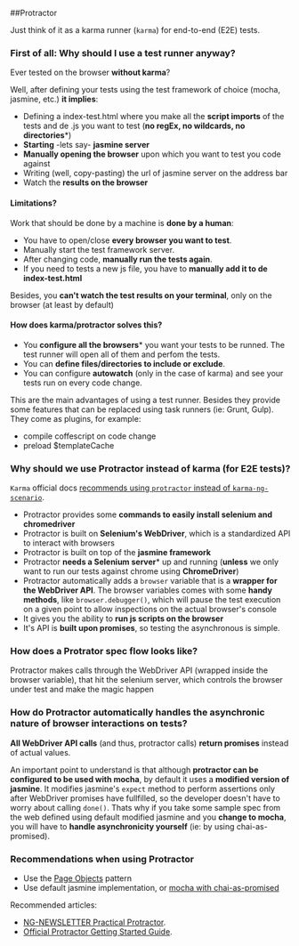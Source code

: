 ##Protractor

Just think of it as a karma runner (`karma`) for end-to-end (E2E) tests.

### First of all: Why should I use a test runner anyway?

Ever tested on the browser **without karma**?

Well, after defining your tests using the test framework of choice (mocha, jasmine, etc.) **it implies**:
  - Defining a index-test.html where you make all the **script imports** of the tests and de .js you want to test (**no regEx, no wildcards, no directories***)
  - **Starting** -lets say- **jasmine server**
  - **Manually opening the browser** upon which you want to test you code against
  - Writing (well, copy-pasting) the url of jasmine server on the address bar
  - Watch the **results on the browser**

#### Limitations?

Work that should be done by a machine is **done by a human**:
  - You have to open/close **every browser you want to test**.
  - Manually start the test framework server.
  - After changing code, **manually run the tests again**.
  - If you need to tests a new js file, you have to **manually add it to de index-test.html**

Besides, you **can't watch the test results on your terminal**, only on the browser (at least by default)

#### How does karma/protractor solves this?

- You **configure all the browsers*** you want your tests to be runned. The test runner will open all of them and perfom the tests.
- You can **define files/directories to include or exclude**.
- You can configure **autowatch** (only in the case of karma) and see your tests run on every code change.

This are the main advantages of using a test runner. Besides they provide some features that can be replaced using task runners (ie: Grunt, Gulp). They come as plugins, for example:

  - compile coffescript on code change
  - preload $templateCache 

### Why should we use Protractor instead of karma (for E2E tests)?

`Karma` official docs <a href="https://karma-runner.github.io/0.10/intro/faq.html" target="_blank">recommends using `protractor` instead of `karma-ng-scenario`</a>.

- Protractor provides some **commands to easily install selenium and chromedriver**
- Protractor is built on **Selenium's WebDriver**, which is a standardized API to interact with browsers
- Protractor is built on top of the **jasmine framework**
- Protractor **needs a Selenium server*** up and running (**unless** we only want to run our tests against chrome using **ChromeDriver**)
- Protractor automatically adds a `browser` variable that is a **wrapper for the WebDriver API**. The browser variables comes with some **handy methods**, like `browser.debugger()`, which will pause the test execution on a given point to allow inspections on the actual browser's console
- It gives you the ability to **run js scripts on the browser**
- It's API is **built upon promises**, so testing the asynchronous is simple.

### How does a Protrator spec flow looks like?

Protractor makes calls through the WebDriver API (wrapped inside the browser variable), that hit the selenium server, which controls the browser under test and make the magic happen

### How do Protractor automatically handles the asynchronic nature of browser interactions on tests?

**All WebDriver API calls** (and thus, protractor calls) **return promises** instead of actual values.

An important point to understand is that although **protractor can be configured to be used with mocha**, by default it uses a **modified version of jasmine**. It modifies jasmine's `expect` method to perform assertions only after WebDriver promises have fullfilled, so the developer doesn't have to worry about calling `done()`. Thats why if you take some sample spec from the web defined using default modified jasmine and you **change to mocha**, you will have to **handle asynchronicity yourself** (ie: by using chai-as-promised).

### Recommendations when using Protractor

- Use the <a href="https://github.com/angular/protractor/blob/master/docs/getting-started.md#organizing-real-tests-page-objects" target="_blank">Page Objects</a> pattern
- Use default jasmine implementation, or <a href="https://github.com/angular/protractor/blob/master/docs/using-mocha.md" target="_blank"> mocha with chai-as-promised</a>


Recommended articles:
  - <a href="http://www.ng-newsletter.com/posts/practical-protractor.html" target="_blank">NG-NEWSLETTER Practical Protractor</a>.
  - <a href="https://github.com/angular/protractor/blob/master/docs/getting-started.md" target="_blank">Official Protractor Getting Started Guide</a>.